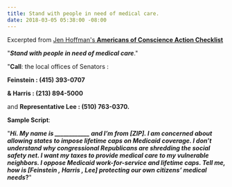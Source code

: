 ```yaml
---
title: Stand with people in need of medical care.
date: 2018-03-05 05:38:00 -08:00
---
```


Excerpted from [Jen Hoffman's **Americans of Conscience Action Checklist**](https://jenniferhofmann.com/)
 
"***Stand with people in need of medical care***."

"**Call**: the local offices of Senators :

**Feinstein : (415) 393-0707**

 **& Harris : (213) 894-5000**
 
and **Representative Lee : (510) 763-0370.**

**Sample Script**: 

"***Hi.  My name is ____________ and I’m from [ZIP].  I am **concerned** about allowing states to impose **lifetime caps on Medicaid coverage**. I don’t understand why congressional Republicans are **shredding the social safety net**. I want my taxes to provide **medical care to my vulnerable neighbors**. **I oppose Medicaid work-for-service and lifetime caps**. Tell me, how is [*Feinstein , Harris , Lee*] protecting our own citizens’ medical needs*?**"


